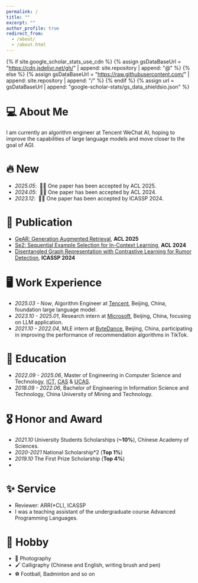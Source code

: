```yaml
---
permalink: /
title: ""
excerpt: ""
author_profile: true
redirect_from: 
  - /about/
  - /about.html
---
```


{% if site.google_scholar_stats_use_cdn %}
{% assign gsDataBaseUrl = "https://cdn.jsdelivr.net/gh/" | append: site.repository | append: "@" %}
{% else %}
{% assign gsDataBaseUrl = "https://raw.githubusercontent.com/" | append: site.repository | append: "/" %}
{% endif %}
{% assign url = gsDataBaseUrl | append: "google-scholar-stats/gs_data_shieldsio.json" %}


<span class='anchor' id='about-me'></span>
# 💻 About Me

I am currently an algorithm engineer at Tencent WeChat AI, hoping to improve the capabilities of large language models and move closer to the goal of AGI.

<!--a master candidate at Data Intelligence System Research Center in [Institute of Computing Technology (ICT)](http://www.ict.ac.cn/), [Chinese Academy of Sciences (CAS)](http://www.cas.ac.cn/).

My research interest includes neural language processing and information retrieval. 
-->

<!-- 🔮I have published more than 100 papers at the top international AI conferences with total <a href='https://scholar.google.com/citations?user=DhtAFkwAAAAJ'>google scholar citations <strong><span id='total_cit'>260000+</span></strong></a> (You can also use google scholar badge <a href='https://scholar.google.com/citations?user=DhtAFkwAAAAJ'><img src="https://img.shields.io/endpoint?url={{ url | url_encode }}&logo=Google%20Scholar&labelColor=f6f6f6&color=9cf&style=flat&label=citations"></a>). -->

# 🔥 New
- *2025.05*: &nbsp;🎉🎉 One paper has been accepted by ACL 2025.
- *2024.05*: &nbsp;🎉🎉 One paper has been accepted by ACL 2024.
- *2023.12*: &nbsp;🎉🎉 One paper has been accepted by ICASSP 2024.

# 📝 Publication
<!--
<div class='paper-box'><div class='paper-box-image'><div><div class="badge">CVPR 2016</div><img src='images/500x300.png' alt="sym" width="100%"></div></div>
<div class='paper-box-text' markdown="1">

[Deep Residual Learning for Image Recognition](https://openaccess.thecvf.com/content_cvpr_2016/papers/He_Deep_Residual_Learning_CVPR_2016_paper.pdf)

**Kaiming He**, Xiangyu Zhang, Shaoqing Ren, Jian Sun

[**Project**](https://scholar.google.com/citations?view_op=view_citation&hl=zh-CN&user=DhtAFkwAAAAJ&citation_for_view=DhtAFkwAAAAJ:ALROH1vI_8AC) <strong><span class='show_paper_citations' data='DhtAFkwAAAAJ:ALROH1vI_8AC'></span></strong>
- Lorem ipsum dolor sit amet, consectetur adipiscing elit. Vivamus ornare aliquet ipsum, ac tempus justo dapibus sit amet. 
</div>
</div>
 --> 
- [GeAR: Generation Augmented Retrieval](https://arxiv.org/abs/2501.02772), **ACL 2025**
- [Se2: Sequential Example Selection for In-Context Learning](https://arxiv.org/abs/2402.13874), **ACL 2024**
- [Disentangled Graph Representation with Contrastive Learning for Rumor Detection](https://ieeexplore.ieee.org/abstract/document/10446729), **ICASSP 2024**

# 🖥️ Work Experience
- *2025.03 - Now*, Algorithm Engineer at [Tencent](https://www.tencent.com/), Beijing, China, foundation large language model.
- *2023.10 - 2025.01*, Research intern at [Microsoft](https://www.microsoft.com/), Beijing, China, focusing on LLM application.
- *2021.10 - 2022.04*, MLE intern at [ByteDance](https://www.bytedance.com/), Beijing, China, participating in improving the performance of recommendation algorithms in TikTok.

# 📖 Education
- *2022.09 - 2025.06*, Master of Engineering in Computer Science and Technology, [ICT](http://www.ict.ac.cn/), [CAS](http://www.cas.ac.cn/) & [UCAS](https://www.ucas.ac.cn/).
- *2018.09 - 2022.06*, Bachelor of Engineering in Information Science and Technology, China University of Mining and Technology.

# 🎖 Honor and Award
- *2021.10* University Students Scholarships (**~10%**), Chinese Academy of Sciences.
- *2020-2021* National Scholarship*2 (**Top 1%**)
- *2019.10* The First Prize Scholarship (**Top 4%**)
- 
# ✨ Service
- Reviewer: ARR(*CL), ICASSP
- I was a teaching assistant of the undergraduate course Advanced Programming Languages.

# 🎨 Hobby
- 📸 Photography
- 🖌️ Calligraphy (Chinese and English, writing brush and pen)
- ⚽ Football, Badminton and so on

